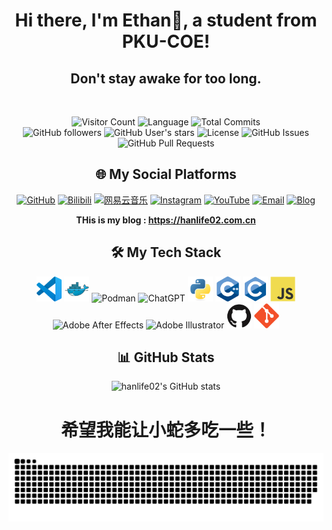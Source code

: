 <div align="center">
  
  # Hi there, I'm Ethan👋, a student from PKU-COE!<br>
  ## Don't stay awake for too long.<br>
<br>

![Visitor Count](https://visitor-badge.laobi.icu/badge?page_id=hanlife02.hanlife02) 
![Language](https://img.shields.io/github/languages/top/hanlife02/hanlife02)
![Total Commits](https://img.shields.io/github/commit-activity/m/hanlife02/hanlife02)<br>
![GitHub followers](https://img.shields.io/github/followers/hanlife02?style=social) 
![GitHub User's stars](https://img.shields.io/github/stars/hanlife02?affiliations=OWNER%2CCOLLABORATOR&style=social) 
![License](https://img.shields.io/github/license/hanlife02/hanlife02)
![GitHub Issues](https://img.shields.io/github/issues/hanlife02/hanlife02)
![GitHub Pull Requests](https://img.shields.io/github/issues-pr/hanlife02/hanlife02)
<br>

## 🌐 My Social Platforms

 [![GitHub](https://img.shields.io/badge/GitHub-100000?style=flat-square&logo=github&logoColor=white)](https://github.com/hanlife02)
 [![Bilibili](https://img.shields.io/badge/Bilibili-00A1D6?style=flat-square&logo=bilibili&logoColor=white)](https://space.bilibili.com/1546192745)
 [![网易云音乐](https://img.shields.io/badge/iCloud%20Music-E60026?style=flat-square&logo=netease&logoColor=white)](https://music.163.com/#/user/home?id=1797049896)
 [![Instagram](https://img.shields.io/badge/Instagram-E4405F?style=flat-square&logo=instagram&logoColor=white)](https://www.instagram.com/hanlife02/)
 [![YouTube](https://img.shields.io/badge/YouTube-FF0000?style=flat-square&logo=youtube&logoColor=white)](https://www.youtube.com/c/hanlife02)
 [![Email](https://img.shields.io/badge/Email-D14836?style=flat-square&logo=gmail&logoColor=white)](mailto:han@hanlife02.com.cn)
 [![Blog](https://img.shields.io/badge/Blog-000000?style=flat-square&logo=About.me&logoColor=white)](https://hanlife02.com.cn)<br>

 **THis is my blog  :  https://hanlife02.com.cn**

## 🛠️ My Tech Stack

<div align="center">
  <!-- Visual Studio Code -->
  <img src="https://raw.githubusercontent.com/devicons/devicon/master/icons/vscode/vscode-original.svg" alt="VS Code" width="40" height="40"/>
  <!-- Docker -->
  <img src="https://raw.githubusercontent.com/devicons/devicon/master/icons/docker/docker-original.svg" alt="Docker" width="40" height="40"/>
  <!-- Podman -->
  <img src="https://cdn.jsdelivr.net/gh/simple-icons/simple-icons/icons/podman.svg" alt="Podman" width="40" height="40"/>
  <!-- ChatGPT (Black and White OpenAI Logo) -->
  <img src="https://hanlife02.com.cn/api/v2/objects/file/lx16uvvi4sojm93n5i.svg" alt="ChatGPT" width="40" height="40"/>
  <!-- Python -->
  <img src="https://raw.githubusercontent.com/devicons/devicon/master/icons/python/python-original.svg" alt="Python" width="40" height="40"/>
  <!-- C++ -->
  <img src="https://raw.githubusercontent.com/devicons/devicon/master/icons/cplusplus/cplusplus-original.svg" alt="C++" width="40" height="40"/>
  <!-- C -->
  <img src="https://raw.githubusercontent.com/devicons/devicon/master/icons/c/c-original.svg" alt="C" width="40" height="40"/>
  <!-- JavaScript -->
  <img src="https://raw.githubusercontent.com/devicons/devicon/master/icons/javascript/javascript-original.svg" alt="JavaScript" width="40" height="40"/>
  <!-- Adobe After Effects -->
  <img src="https://upload.wikimedia.org/wikipedia/commons/c/cb/Adobe_After_Effects_CC_icon.svg" alt="Adobe After Effects" width="40" height="40"/>
  <!-- Adobe Illustrator -->
  <img src="https://upload.wikimedia.org/wikipedia/commons/f/fb/Adobe_Illustrator_CC_icon.svg" alt="Adobe Illustrator" width="40" height="40"/>
  <!-- GitHub -->
  <img src="https://raw.githubusercontent.com/devicons/devicon/master/icons/github/github-original.svg" alt="GitHub" width="40" height="40"/>
  <!-- Git -->
  <img src="https://raw.githubusercontent.com/devicons/devicon/master/icons/git/git-original.svg" alt="Git" width="40" height="40"/>
</div>
 
## 📊 GitHub Stats

![hanlife02's GitHub stats](https://github-readme-stats.vercel.app/api?username=hanlife02&show_icons=true&theme=blueberry)


</div>

<div align="center">

  # 希望我能让小蛇多吃一些！
<picture >
  <source media="(prefers-color-scheme: dark)" srcset="https://raw.githubusercontent.com/hanlife02/hanlife02/output/github-contribution-grid-snake-dark.svg?palette=github-dark">
  <source media="(prefers-color-scheme: light)" srcset="https://raw.githubusercontent.com/hanlife02/hanlife02/output/github-contribution-grid-snake.svg">
  <img alt="github contribution grid snake animation" src="https://raw.githubusercontent.com/hanlife02/hanlife02/output/github-contribution-grid-snake.svg">
</picture>

</div>
